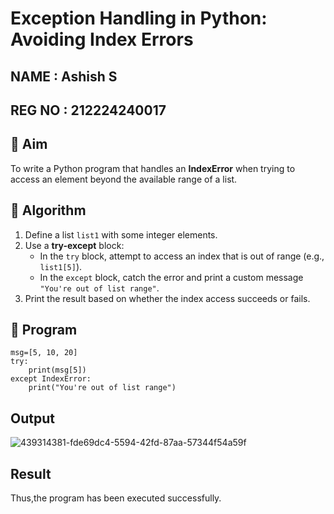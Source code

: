 # Exception Handling in Python: Avoiding Index Errors

## NAME : Ashish S

## REG NO : 212224240017

## 🎯 Aim
To write a Python program that handles an **IndexError** when trying to access an element beyond the available range of a list.

## 🧠 Algorithm
1. Define a list `list1` with some integer elements.
2. Use a **try-except** block:
   - In the `try` block, attempt to access an index that is out of range (e.g., `list1[5]`).
   - In the `except` block, catch the error and print a custom message `"You're out of list range"`.
3. Print the result based on whether the index access succeeds or fails.

## 🧾 Program
```
msg=[5, 10, 20]
try:
    print(msg[5])
except IndexError:
    print("You're out of list range")
```
## Output
![439314381-fde69dc4-5594-42fd-87aa-57344f54a59f](https://github.com/user-attachments/assets/64b30a33-505f-478e-bbd3-52abebb478ac)

## Result
Thus,the program has been executed successfully.

